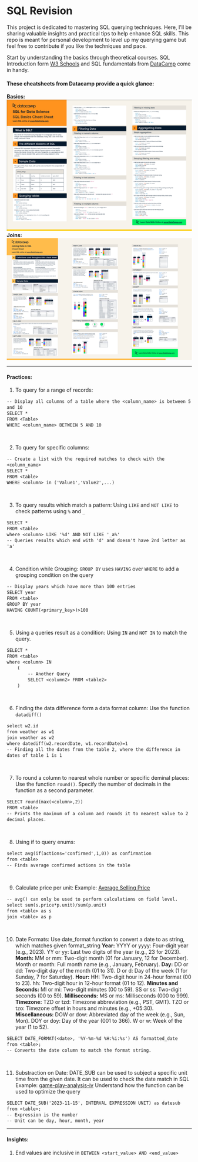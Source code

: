 # SQL Revision
This project is dedicated to mastering SQL querying techniques. Here, I'll be sharing valuable insights and practical tips to help enhance SQL skills. This repo is meant for personal development to level up my querying game but feel free to contribute if you like the techniques and pace.

Start by understanding the basics through theoretical courses. SQL Introduction form [W3 Schools](https://www.w3schools.com/sql/sql_intro.asp) and SQL fundamentals from [DataCamp](https://app.datacamp.com/learn/skill-tracks/sql-fundamentals) come in handy. 

#### These cheatsheets from Datacamp provide a quick glance:
**Basics:**
![Alt text](SQLbasicscheatsheet.png)
**Joins:**
![Alt text](SQLjoinscheatsheet.png)

* * * 
#### Practices:

1. To query for a range of records:
```
-- Display all columns of a table where the <column_name> is between 5 and 10
SELECT * 
FROM <Table>
WHERE <column_name> BETWEEN 5 AND 10
```
<br>

2. To query for specific columns:
```
-- Create a list with the required matches to check with the <column_name>
SELECT * 
FROM <table>
WHERE <column> in ('Value1','Value2',...)
```
<br>

3. To query results which match a pattern:
Using `LIKE` and  `NOT LIKE` to check patterns using `%` and `_`
```
SELECT * 
FROM <table>
where <column> LIKE '%d' AND NOT LIKE '_a%'
-- Queries results which end with 'd' and doesn't have 2nd letter as 'a'
```
<br>

4. Condition while Grouping:
`GROUP BY` uses `HAVING` over `WHERE` to add a grouping condition on the query
```
-- Display years which have more than 100 entries
SELECT year
FROM <table>
GROUP BY year
HAVING COUNT(<primary_key>)>100

```
<br>

5. Using a queries result as a condition:
Using `IN` and `NOT IN` to match the query. 
```
SELECT *
FROM <table>
where <column> IN 
    (
        -- Another Query
        SELECT <column2> FROM <table2>
    )
```
<br>

6. Finding the data difference form a data format column:
Use the function `datadiff()`
```
select w2.id
from weather as w1
join weather as w2
where datediff(w2.recordDate, w1.recordDate)=1
-- Finding all the dates from the table 2, where the difference in dates of table 1 is 1
```
<br>

7. To round a column to nearest whole number or specific deminal places:
Use the function `round()`. Specify the number of decimals in the function as a second parameter. 
```
SELECT round(max(<column>,2))
FROM <table>
-- Prints the maximum of a column and rounds it to nearest value to 2 decimal places. 
```
<br>

8. Using if to query enums:
```
select avg(if(actions='confirmed',1,0)) as confirmation
from <table>
-- Finds average confirmed actions in the table
```
<br>

9. Calculate price per unit:
Example: [Average Selling Price](https://github.com/abhinavpannala/SQL-Practice/tree/main/1390-average-selling-price)
```
-- avg() can only be used to perform calculations on field level.
select sum(s.price*p.unit)/sum(p.unit)
from <table> as s 
join <table> as p
```
<br>

10. Date Formats:
Use date_format function to convert a date to as string, which matches given format_string
    **Year:**
    YYYY or yyyy: Four-digit year (e.g., 2023).
    YY or yy: Last two digits of the year (e.g., 23 for 2023).
    **Month:**
    MM or mm: Two-digit month (01 for January, 12 for December).
    Month or month: Full month name (e.g., January, February).
    **Day:**
    DD or dd: Two-digit day of the month (01 to 31).
    D or d: Day of the week (1 for Sunday, 7 for Saturday).
    **Hour:**
    HH: Two-digit hour in 24-hour format (00 to 23).
    hh: Two-digit hour in 12-hour format (01 to 12).
    **Minutes and Seconds:**
    MI or mi: Two-digit minutes (00 to 59).
    SS or ss: Two-digit seconds (00 to 59).
    **Milliseconds:**
    MS or ms: Milliseconds (000 to 999).
    **Timezone:**
    TZD or tzd: Timezone abbreviation (e.g., PST, GMT).
    TZO or tzo: Timezone offset in hours and minutes (e.g., +05:30).
    **Miscellaneous:**
    DOW or dow: Abbreviated day of the week (e.g., Sun, Mon).
    DOY or doy: Day of the year (001 to 366).
    W or w: Week of the year (1 to 52).
```
SELECT DATE_FORMAT(<date>, '%Y-%m-%d %H:%i:%s') AS formatted_date
from <table>;
-- Converts the date column to match the format string. 
```
<br>

11. Substraction on Date:
DATE_SUB can be used to subject a specific unit time from the given date. 
It can be used to check the date match in SQL
Example: [game-play-analysis-iv](https://github.com/abhinavpannala/SQL-Practice/commit/ec3f2a2f3af0ce1f701953c2448327485dd3858e)
Understand how the function can be used to optimize the query
```
SELECT DATE_SUB('2023-11-15', INTERVAL EXPRESSION UNIT) as datesub
from <table>;
-- Expression is the number
-- Unit can be day, hour, month, year
```


****
#### Insights:
1. End values are inclusive in `BETWEEN <start_value> AND <end_value>`
